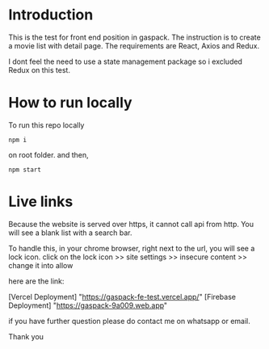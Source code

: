 
# Introduction

This is the test for front end position in gaspack. The instruction is to 
create a movie list with detail page. The requirements are React, Axios and Redux.

I dont feel the need to use a state management package so i excluded Redux on this test.

# How to run locally

To run this repo locally

```console
npm i
```
on root folder. and then,
```console
npm start
```

# Live links
Because the website is served over https, it cannot call api from http. You will see a blank list with a search bar.

To handle this, in your chrome browser, right next to the url, you will see a lock icon.
click on the lock icon >> site settings >> insecure content >> change it into allow


here are the link:

[Vercel Deployment] "https://gaspack-fe-test.vercel.app/" 
[Firebase Deployment] "https://gaspack-9a009.web.app"

if you have further question please do contact me on whatsapp or email.

Thank you
